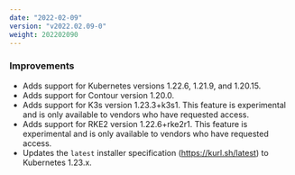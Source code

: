 ```yaml
---
date: "2022-02-09"
version: "v2022.02.09-0"
weight: 202202090
---
```


### <span class="label label-blue">Improvements</span>
- Adds support for Kubernetes versions 1.22.6, 1.21.9, and 1.20.15.
- Adds support for Contour version 1.20.0.
- Adds support for K3s version 1.23.3+k3s1. This feature is experimental and is only available to vendors who have requested access.
- Adds support for RKE2 version 1.22.6+rke2r1. This feature is experimental and is only available to vendors who have requested access.
- Updates the `latest` installer specification (https://kurl.sh/latest) to Kubernetes 1.23.x.
